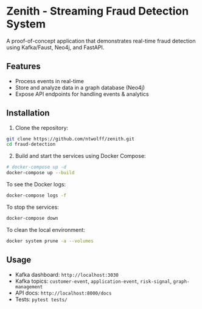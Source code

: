 # Zenith - Streaming Fraud Detection System

A proof-of-concept application that demonstrates real-time fraud detection using Kafka/Faust, Neo4j, and FastAPI.

## Features

- Process events in real-time
- Store and analyze data in a graph database (Neo4j)
- Expose API endpoints for handling events & analytics

## Installation

1. Clone the repository:
```sh
git clone https://github.com/ntwolff/zenith.git
cd fraud-detection
```

2. Build and start the services using Docker Compose:
```sh
# docker-compose up -d
docker-compose up --build
```

To see the Docker logs:
```sh
docker-compose logs -f
```

To stop the services:
```sh
docker-compose down
```

To clean the local environment:
```sh
docker system prune -a --volumes
```

## Usage

- Kafka dashboard: `http://localhost:3030`
- Kafka topics: `customer-event`, `application-event`, `risk-signal`, `graph-management`
- API docs: `http://localhost:8000/docs`
- Tests: `pytest tests/`